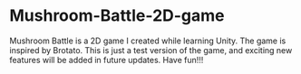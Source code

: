 # Mushroom-Battle-2D-game

Mushroom Battle is a 2D game I created while learning Unity. The game is inspired by Brotato. This is just a test version of the game, and exciting new features will be added in future updates. Have fun!!!
